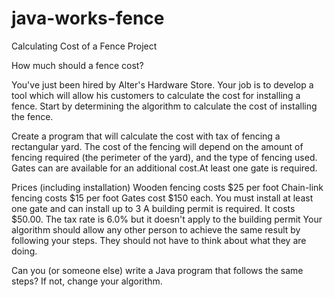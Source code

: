# java-works-fence
Calculating Cost of a Fence Project

How much should a fence cost?

You've just been hired by Alter's Hardware Store. Your job is to develop a tool which will allow his customers to calculate the cost for installing a fence. Start by determining the algorithm to calculate the cost of installing the fence.

Create a program that will calculate the cost with tax of fencing a rectangular yard. The cost of the fencing will depend on the amount of fencing required (the perimeter of the yard), and the type of fencing used. Gates can are available for an additional cost.At least one gate is required.

Prices (including installation)
Wooden fencing costs $25 per foot
Chain-link fencing costs $15 per foot
Gates cost $150 each. You must install at least one gate and can install up to 3
A building permit is required. It costs $50.00.
The tax rate is 6.0% but it doesn't apply to the building permit
Your algorithm should allow any other person to achieve the same result by following your steps. They should not have to think about what they are doing.

Can you (or someone else) write a Java program that follows the same steps? If not, change your algorithm.
